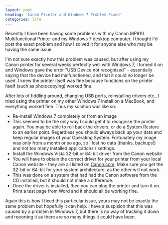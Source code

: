 ```yaml
---
layout: post
heading: 'Canon Printer and Windows 7 Problem Fixed'
categories: life
---
```


Recently I have been having some problems with my Canon MP810 Multifunctional Printer and my Windows 7 desktop computer. I thought I'd post the exact problem and how I solved it for anyone else who may be having the same issue.

I'm not sure exactly how this problem was caused, but after using my Canon printer for several weeks perfectly well with Windows 7, I turned it on and Windows gave the error "USB Device not recognised" - essentially saying that the device had malfunctioned, and that it could no longer be used. I knew the printer itself was fine because functions on the printer itself (such as photocopying) worked fine.

After lots of fiddling around, changing USB ports, reinstalling drivers etc., I tried using the printer on my other Windows 7 install on a MacBook, and everything worked fine. Thus my solution was like so:

* Re-install Windows 7 completely or from an image  
* This seemed to be the only way I could get it to recognise the printer again. You may be able to roll back the drivers, or do a System Restore to an earlier point. Regardless you should always back up your data and keep regular images of your Operating System. Fortunately my image was only from a month or so ago, so I lost no data (thanks, backups!) and not too many installed applications / settings.
* Install the Windows Vista 32-bit or 64-bit driver from the Canon website  
* You will have to obtain the correct driver for your printer from your local Canon website - they are all listed on [Canon.com](http://www.canon.com). Make sure you get the 32-bit or 64-bit for your system architecture, as the other will not work.
* This was done on a system that had had the Canon software from the CD installed, but it should not make a difference.
* Once the driver is installed, *then* you can plug the printer and turn it on. Print a test page from Word and it should all be working fine.

Again this is how I fixed this particular issue, yours may not be exactly the same problem but hopefully it can help. I have a suspision that this was caused by a problem in Windows 7, but there is no way of tracking it down and reporting it as there are so many things it could have been.